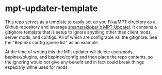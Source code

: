 # mpt-updater-template
This repo serves as a template to easily set up you FIka/MPT directory as a Github repository and leverage [smarterskipper's MPT-Updater](https://github.com/smarterskipper/MPT-UPDATER/blob/main/MPT%20Updater/Program.cs). It contains a gitignore template that is setup to ignore anything other than client mods, server mods, and configs. All of which are configrable vai the gitignore. See the "BepInEx config ignore list" as an example.

At the time of writing this the MPt updater will delete user/mods, bepinex/plugins, and bepinex/config and then place the repo contents, so the ignoring would not give any benefit and in fact could break things especially whne used for mods.
